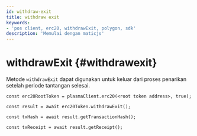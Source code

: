 ```yaml
---
id: withdraw-exit
title: withdraw exit
keywords:
- 'pos client, erc20, withdrawExit, polygon, sdk'
description: 'Memulai dengan maticjs'
---
```


# withdrawExit  {#withdrawexit}

Metode `withdrawExit` dapat digunakan untuk keluar dari proses penarikan setelah periode tantangan selesai.

```
const erc20RootToken = plasmaClient.erc20(<root token address>, true);

const result = await erc20Token.withdrawExit();

const txHash = await result.getTransactionHash();

const txReceipt = await result.getReceipt();

```
